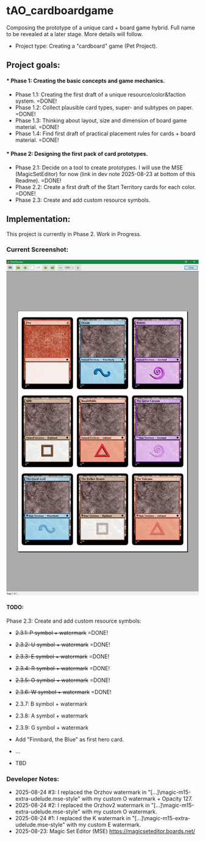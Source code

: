 # tAO_cardboardgame
Composing the prototype of a unique card + board game hybrid. Full name to be revealed at a later stage. More details will follow.

* Project type: Creating a "cardboard" game (Pet Project).

## Project goals:

#### * Phase 1: Creating the basic concepts and game mechanics.

* Phase 1.1: Creating the first draft of a unique resource/color&faction system. =DONE!
* Phase 1.2: Collect plausible card types, super- and subtypes on paper. =DONE!
* Phase 1.3: Thinking about layout, size and dimension of board game material. =DONE!
* Phase 1.4: Find first draft of practical placement rules for cards + board material. =DONE!

#### * Phase 2: Designing the first pack of card prototypes.

* Phase 2.1: Decide on a tool to create prototypes. I will use the MSE (MagicSetEditor) for now (link in dev note 2025-08-23 at bottom of this Readme). =DONE!
* Phase 2.2: Create a first draft of the Start Territory cards for each color. =DONE!
* Phase 2.3: Create and add custom resource symbols.

## Implementation:
This project is currently in Phase 2. Work in Progress.
  
### Current Screenshot:
![alt text](https://github.com/finnbard/tAO_cardboardgame/blob/main/Phase2/screenshots/tAO_cards_Screenshot004_PUER.png?raw=true "MSE Print Preview Screenshot of card prototypes with tAO resource symbols")

#### TODO:  

Phase 2.3: Create and add custom resource symbols:
* ~~2.3.1: P symbol + watermark~~ =DONE!
* ~~2.3.2: U symbol + watermark~~ =DONE!
* ~~2.3.3: E symbol + watermark~~ =DONE!
* ~~2.3.4: R symbol + watermark~~ =DONE!
* ~~2.3.5: O symbol + watermark~~ =DONE!
* ~~2.3.6: W symbol + watermark~~ =DONE!
* 2.3.7: B symbol + watermark
* 2.3.8: A symbol + watermark
* 2.3.9: G symbol + watermark


* Add "Finnbard, the Blue" as first hero card.
* ...
* TBD

  
### Developer Notes:
* 2025-08-24 #3: I replaced the Orzhov watermark in "[...]\magic-m15-extra-udelude.mse-style" with my custom O watermark + Opacity 127.
* 2025-08-24 #2: I replaced the Orzhov2 watermark in "[...]\magic-m15-extra-udelude.mse-style" with my custom O watermark.
* 2025-08-24 #1: I replaced the K watermark in "[...]\magic-m15-extra-udelude.mse-style" with my custom E watermark.
* 2025-08-23: Magic Set Editor (MSE) https://magicseteditor.boards.net/